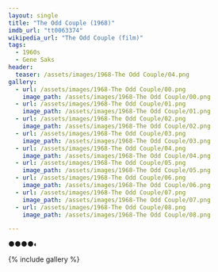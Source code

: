 ```yaml
---
layout: single
title: "The Odd Couple (1968)"
imdb_url: "tt0063374"
wikipedia_url: "The Odd Couple (film)"
tags:
  - 1960s 
  - Gene Saks
header:
  teaser: /assets/images/1968-The Odd Couple/04.png
gallery:
  - url: /assets/images/1968-The Odd Couple/00.png
    image_path: /assets/images/1968-The Odd Couple/00.png  
  - url: /assets/images/1968-The Odd Couple/01.png
    image_path: /assets/images/1968-The Odd Couple/01.png
  - url: /assets/images/1968-The Odd Couple/02.png
    image_path: /assets/images/1968-The Odd Couple/02.png
  - url: /assets/images/1968-The Odd Couple/03.png
    image_path: /assets/images/1968-The Odd Couple/03.png
  - url: /assets/images/1968-The Odd Couple/04.png
    image_path: /assets/images/1968-The Odd Couple/04.png
  - url: /assets/images/1968-The Odd Couple/05.png
    image_path: /assets/images/1968-The Odd Couple/05.png
  - url: /assets/images/1968-The Odd Couple/06.png
    image_path: /assets/images/1968-The Odd Couple/06.png
  - url: /assets/images/1968-The Odd Couple/07.png
    image_path: /assets/images/1968-The Odd Couple/07.png
  - url: /assets/images/1968-The Odd Couple/08.png
    image_path: /assets/images/1968-The Odd Couple/08.png

---
```

●●●●◐

{% include gallery %}
